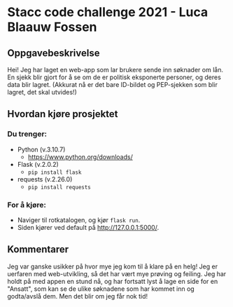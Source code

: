 # Stacc code challenge 2021 - Luca Blaauw Fossen

## Oppgavebeskrivelse
Hei! Jeg har laget en web-app som lar brukere sende inn søknader om lån. En sjekk blir gjort for å se om de er politisk eksponerte personer, og deres data blir lagret. (Akkurat nå er det bare ID-bildet og PEP-sjekken som blir lagret, det skal utvides!)

## Hvordan kjøre prosjektet
### Du trenger:
* Python (v.3.10.7)
   * https://www.python.org/downloads/
* Flask (v.2.0.2)
   * `pip install flask`
* requests (v.2.26.0)
   * `pip install requests`

### For å kjøre:
* Naviger til rotkatalogen, og kjør `flask run`.
* Siden kjører ved default på http://127.0.0.1:5000/.

## Kommentarer
Jeg var ganske usikker på hvor mye jeg kom til å klare på en helg! Jeg er uerfaren med web-utvikling, så det har vært mye prøving og feiling.
Jeg har holdt på med appen en stund nå, og har fortsatt lyst å lage en side for en "Ansatt", som kan se de ulike søknadene som har kommet inn og godta/avslå dem. Men det blir om jeg får nok tid!